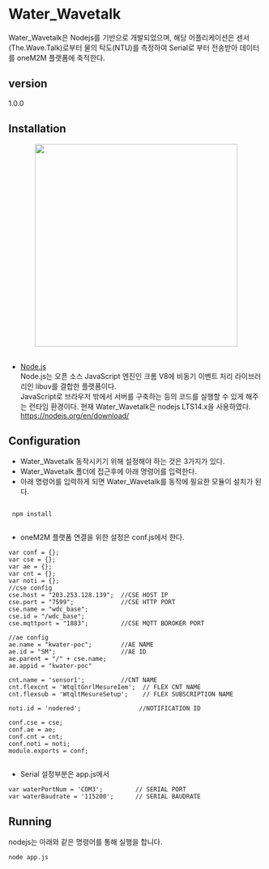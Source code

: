 # Water_Wavetalk

Water_Wavetalk은 Nodejs를 기반으로 개발되었으며, 해당 어플리케이션은 센서(The.Wave.Talk)로부터 물의 탁도(NTU)를 측정하여 Serial로 부터 전송받아 데이터를 oneM2M 플랫폼에 축적한다.

## version 
1.0.0

## Installation
<div align="center">
<img src="https://user-images.githubusercontent.com/29790334/28315422-497d1300-6bf9-11e7-92c7-a0f82d8b4a29.png" width="400"/>
</div><br/>

- [Node.js](https://nodejs.org/en/)<br/>
Node.js는 오픈 소스 JavaScript 엔진인 크롬 V8에 비동기 이벤트 처리 라이브러리인 libuv를 결합한 플랫폼이다. <br/>
JavaScript로 브라우저 밖에서 서버를 구축하는 등의 코드를 실행할 수 있게 해주는 런타임 환경이다.
현재 Water_Wavetalk은 nodejs LTS14.x을 사용하였다.
  https://nodejs.org/en/download/
  
## Configuration
- Water_Wavetalk 동작시키기 위해 설정해야 하는 것은 3가지가 있다.
- Water_Wavetalk 폴더에 접근후에 아래 명령어를 입력한다.
- 아래 명령어를 입력하게 되면 Water_Wavetalk를 동작에 필요한 모듈이 설치가 된다.
```
 
 npm install
 
```
- oneM2M 플랫폼 연결을 위한 설정은 conf.js에서 한다.
```
var conf = {};
var cse = {};
var ae = {};
var cnt = {};
var noti = {};
//cse config
cse.host = "203.253.128.139";  //CSE HOST IP
cse.port = "7599";             //CSE HTTP PORT
cse.name = "wdc_base";
cse.id = "/wdc_base";
cse.mqttport = "1883";         //CSE MQTT BOROKER PORT

//ae config
ae.name = "kwater-poc";        //AE NAME
ae.id = "SM";                  //AE ID
ae.parent = "/" + cse.name;
ae.appid = "kwater-poc"

cnt.name = 'sensor1';          //CNT NAME
cnt.flexcnt = 'WtqltGnrlMesureIem';  // FLEX CNT NAME
cnt.flexsub = 'WtqltMesureSetup';    // FLEX SUBSCRIPTION NAME

noti.id = 'nodered';                //NOTIFICATION ID

conf.cse = cse;
conf.ae = ae;
conf.cnt = cnt;
conf.noti = noti;
module.exports = conf;
 
```
- Serial 설정부분은 app.js에서 
```
var waterPortNum = 'COM3';         // SERIAL PORT
var waterBaudrate = '115200';      // SERIAL BAUDRATE

```

## Running
nodejs는 아래와 같은 명령어를 통해 실행을 합니다.
```
node app.js
```
